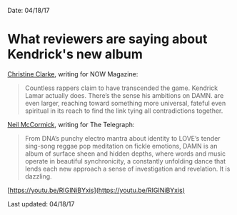 
Date: 04/18/17

# What reviewers are saying about Kendrick's new album

[Christine Clarke](https://nowtoronto.com/music/album-reviews/kendrick-lamar-damn-review/), writing for NOW Magazine:

> Countless rappers claim to have transcended the game. Kendrick Lamar actually does. There’s the sense his ambitions on DAMN. are even larger, reaching toward something more universal, fateful even spiritual in its reach to find the link tying all contradictions together.

[Neil McCormick](http://www.telegraph.co.uk/music/what-to-listen-to/kendrick-lamar-star-hip-hop-has-waiting-damn-review/), writing for The Telegraph:

> From DNA’s punchy electro mantra about identity to LOVE’s tender sing-song reggae pop meditation on fickle emotions, DAMN is an album of surface sheen and hidden depths, where words and music operate in beautiful synchronicity, a constantly unfolding dance that lends each new approach a sense of investigation and revelation. It is dazzling.

[https://youtu.be/RIGINiBYxis](https://youtu.be/RIGINiBYxis)

Last updated: 04/18/17